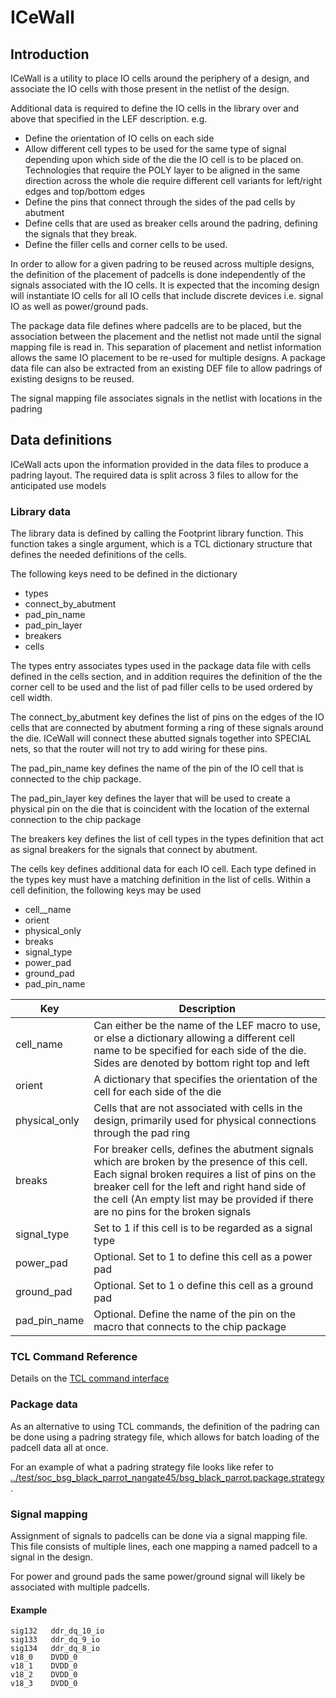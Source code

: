# ICeWall

## Introduction

ICeWall is a utility to place IO cells around the periphery of a design, and associate the IO cells with those present in the netlist of the design.

Additional data is required to define the IO cells in the library over and above that specified in the LEF description. e.g.
* Define the orientation of IO cells on each side
* Allow different cell types to be used for the same type of signal depending upon which side of the die the IO cell is to be placed on. Technologies that require the POLY layer to be aligned in the same direction across the whole die require different cell variants for left/right edges and top/bottom edges
* Define the pins that connect through the sides of the pad cells by abutment
* Define cells that are used as breaker cells around the padring, defining the signals that they break.
* Define the filler cells and corner cells to be used.

In order to allow for a given padring to be reused across multiple designs, the definition of the placement of padcells is done independently of the signals associated with the IO cells. It is expected that the incoming design will instantiate IO cells for all IO cells that include discrete devices i.e. signal IO as well as power/ground pads. 

The package data file defines where padcells are to be placed, but the association between the placement and the netlist not made until the signal mapping file is read in. This separation of placement and netlist information allows the same IO placement to be re-used for multiple designs. A package data file can also be extracted from an existing DEF file to allow padrings of existing designs to be reused.

The signal mapping file associates signals in the netlist with locations in the padring

## Data definitions

ICeWall acts upon the information provided in the data files to produce a padring layout. The required data is split across 3 files to allow for the anticipated use models

### Library data

The library data is defined by calling the Footprint library function. This function takes a single argument, which is a TCL dictionary structure that defines the needed definitions of the cells.

The following keys need to be defined in the dictionary
* types
* connect_by_abutment
* pad_pin_name
* pad_pin_layer
* breakers
* cells

The types entry associates types used in the package data file with cells defined in the cells section, and in addition requires the definition of the the corner cell to be used and the list of pad filler cells to be used ordered by cell width.

The connect_by_abutment key defines the list of pins on the edges of the IO cells that are connected by abutment forming a ring of these signals around the die. ICeWall will connect these abutted signals together into SPECIAL nets, so that the router will not try to add wiring for these pins.

The pad_pin_name key defines the name of the pin of the IO cell that is connected to the chip package.

The pad_pin_layer key defines the layer that will be used to create a physical pin on the die that is coincident with the location of the external connection to the chip package

The breakers key defines the list of cell types in the types definition that act as signal breakers for the signals that connect by abutment.

The cells key defines additional data for each IO cell. Each type defined in the types key must have a matching definition in the list of cells. Within a cell definition, the following keys may be used

* cell__name
* orient
* physical_only
* breaks
* signal_type 
* power_pad
* ground_pad
* pad_pin_name

| Key | Description |
| --- | --- |
| cell_name | Can either be the name of the LEF macro to use, or else a dictionary allowing a different cell name to be specified for each side of the die. Sides are denoted by bottom right top and left |
| orient | A dictionary that specifies the orientation of the cell for each side of the die |
| physical_only | Cells that are not associated with cells in the design, primarily used for physical connections through the pad ring |
| breaks | For breaker cells, defines the abutment signals which are broken by the presence of this cell. Each signal broken requires a list of pins on the breaker cell for the left and right hand side of the cell (An empty list may be provided if there are no pins for the broken signals |
| signal_type | Set to 1 if this cell is to be regarded as a signal type |
| power_pad | Optional. Set to 1 to define this cell as a power pad |
| ground_pad | Optional. Set to 1 o define this cell as a ground pad |
| pad_pin_name | Optional. Define the name of the pin on the macro that connects to the chip package |


### TCL Command Reference

Details on the [TCL command interface](TCL_Interface.md)


### Package data

As an alternative to using TCL commands, the definition of the padring can be done using a padring strategy file, which allows for batch loading of the padcell data all at once.

For an example of what a padring strategy file looks like refer to [../test/soc_bsg_black_parrot_nangate45/bsg_black_parrot.package.strategy](../test/soc_bsg_black_parrot_nangate45/bsg_black_parrot.package.strategy).

### Signal mapping

Assignment of signals to padcells can be done via a signal mapping file. This file consists of multiple lines, each one mapping a named padcell to a signal in the design. 

For power and ground pads the same power/ground signal will likely be associated with multiple padcells.

#### Example
```
sig132   ddr_dq_10_io
sig133   ddr_dq_9_io
sig134   ddr_dq_8_io
v18_0    DVDD_0
v18_1    DVDD_0
v18_2    DVDD_0
v18_3    DVDD_0
```


